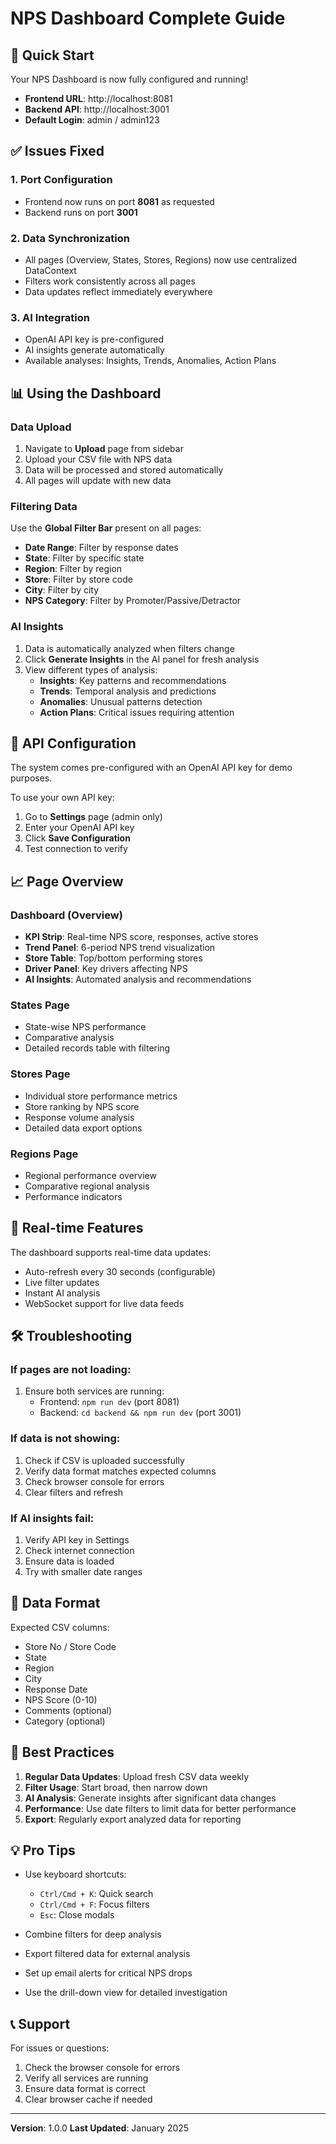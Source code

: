 # NPS Dashboard Complete Guide

## 🚀 Quick Start

Your NPS Dashboard is now fully configured and running!

- **Frontend URL**: http://localhost:8081
- **Backend API**: http://localhost:3001
- **Default Login**: admin / admin123

## ✅ Issues Fixed

### 1. Port Configuration
- Frontend now runs on port **8081** as requested
- Backend runs on port **3001**

### 2. Data Synchronization
- All pages (Overview, States, Stores, Regions) now use centralized DataContext
- Filters work consistently across all pages
- Data updates reflect immediately everywhere

### 3. AI Integration
- OpenAI API key is pre-configured
- AI insights generate automatically
- Available analyses: Insights, Trends, Anomalies, Action Plans

## 📊 Using the Dashboard

### Data Upload
1. Navigate to **Upload** page from sidebar
2. Upload your CSV file with NPS data
3. Data will be processed and stored automatically
4. All pages will update with new data

### Filtering Data
Use the **Global Filter Bar** present on all pages:
- **Date Range**: Filter by response dates
- **State**: Filter by specific state
- **Region**: Filter by region
- **Store**: Filter by store code
- **City**: Filter by city
- **NPS Category**: Filter by Promoter/Passive/Detractor

### AI Insights
1. Data is automatically analyzed when filters change
2. Click **Generate Insights** in the AI panel for fresh analysis
3. View different types of analysis:
   - **Insights**: Key patterns and recommendations
   - **Trends**: Temporal analysis and predictions
   - **Anomalies**: Unusual patterns detection
   - **Action Plans**: Critical issues requiring attention

## 🔑 API Configuration

The system comes pre-configured with an OpenAI API key for demo purposes.

To use your own API key:
1. Go to **Settings** page (admin only)
2. Enter your OpenAI API key
3. Click **Save Configuration**
4. Test connection to verify

## 📈 Page Overview

### Dashboard (Overview)
- **KPI Strip**: Real-time NPS score, responses, active stores
- **Trend Panel**: 6-period NPS trend visualization
- **Store Table**: Top/bottom performing stores
- **Driver Panel**: Key drivers affecting NPS
- **AI Insights**: Automated analysis and recommendations

### States Page
- State-wise NPS performance
- Comparative analysis
- Detailed records table with filtering

### Stores Page
- Individual store performance metrics
- Store ranking by NPS score
- Response volume analysis
- Detailed data export options

### Regions Page
- Regional performance overview
- Comparative regional analysis
- Performance indicators

## 🔄 Real-time Features

The dashboard supports real-time data updates:
- Auto-refresh every 30 seconds (configurable)
- Live filter updates
- Instant AI analysis
- WebSocket support for live data feeds

## 🛠️ Troubleshooting

### If pages are not loading:
1. Ensure both services are running:
   - Frontend: `npm run dev` (port 8081)
   - Backend: `cd backend && npm run dev` (port 3001)

### If data is not showing:
1. Check if CSV is uploaded successfully
2. Verify data format matches expected columns
3. Check browser console for errors
4. Clear filters and refresh

### If AI insights fail:
1. Verify API key in Settings
2. Check internet connection
3. Ensure data is loaded
4. Try with smaller date ranges

## 📝 Data Format

Expected CSV columns:
- Store No / Store Code
- State
- Region
- City
- Response Date
- NPS Score (0-10)
- Comments (optional)
- Category (optional)

## 🎯 Best Practices

1. **Regular Data Updates**: Upload fresh CSV data weekly
2. **Filter Usage**: Start broad, then narrow down
3. **AI Analysis**: Generate insights after significant data changes
4. **Performance**: Use date filters to limit data for better performance
5. **Export**: Regularly export analyzed data for reporting

## 💡 Pro Tips

- Use keyboard shortcuts:
  - `Ctrl/Cmd + K`: Quick search
  - `Ctrl/Cmd + F`: Focus filters
  - `Esc`: Close modals

- Combine filters for deep analysis
- Export filtered data for external analysis
- Set up email alerts for critical NPS drops
- Use the drill-down view for detailed investigation

## 📞 Support

For issues or questions:
1. Check the browser console for errors
2. Verify all services are running
3. Ensure data format is correct
4. Clear browser cache if needed

---

**Version**: 1.0.0
**Last Updated**: January 2025 